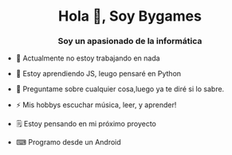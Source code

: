 <h1 align = "center"> Hola 👋, Soy Bygames </h1>
<h3 align = "center"> Soy un apasionado de la informática </h3>

- 🔭 Actualmente no estoy trabajando en nada

- 🌱 Estoy aprendiendo JS, leugo pensaré en Python

- 💬 Preguntame sobre cualquier cosa,luego ya te diré si lo sabre.

- ⚡ Mis hobbys escuchar música, leer, y aprender!

- 🗒 Estoy pensando en mi próximo proyecto

- ⌨ Programo desde un Android

